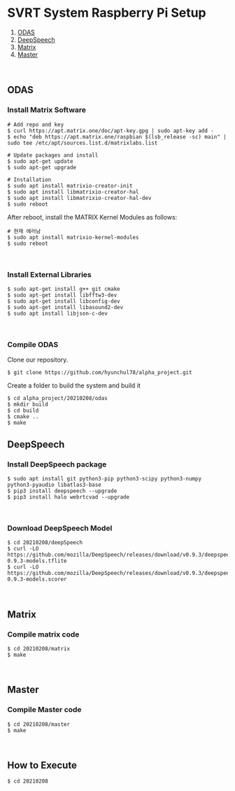 # SVRT System Raspberry Pi Setup

1. [ODAS](#odas)
2. [DeepSpeech](#deepspeech)
3. [Matrix](#matrix)
4. [Master](#master)

<br>

## ODAS

### Install Matrix Software

```batch
# Add repo and key
$ curl https://apt.matrix.one/doc/apt-key.gpg | sudo apt-key add -
$ echo "deb https://apt.matrix.one/raspbian $(lsb_release -sc) main" | sudo tee /etc/apt/sources.list.d/matrixlabs.list

# Update packages and install
$ sudo apt-get update
$ sudo apt-get upgrade

# Installation
$ sudo apt install matrixio-creator-init
$ sudo apt install libmatrixio-creator-hal
$ sudo apt install libmatrixio-creator-hal-dev
$ sudo reboot
```

After reboot, install the MATRIX Kernel Modules as follows:

```batch
# 현재 에러남
$ sudo apt install matrixio-kernel-modules
$ sudo reboot
```

<br>

### Install External Libraries

```batch
$ sudo apt-get install g++ git cmake
$ sudo apt-get install libfftw3-dev
$ sudo apt-get install libconfig-dev
$ sudo apt-get install libasound2-dev
$ sudo apt install libjson-c-dev
```

<br>

### Compile ODAS

Clone our repository.

```batch
$ git clone https://github.com/hyunchul78/alpha_project.git
```

Create a folder to build the system and build it

```batch
$ cd alpha_project/20210208/odas
$ mkdir build
$ cd build
$ cmake ..
$ make
```



## DeepSpeech

### Install DeepSpeech package

```batch
$ sudo apt install git python3-pip python3-scipy python3-numpy python3-pyaudio libatlas3-base
$ pip3 install deepspeech --upgrade
$ pip3 install halo webrtcvad --upgrade
```

<br>

### Download DeepSpeech Model

```batch
$ cd 20210208/deepSpeech
$ curl -LO https://github.com/mozilla/DeepSpeech/releases/download/v0.9.3/deepspeech-0.9.3-models.tflite
$ curl -LO https://github.com/mozilla/DeepSpeech/releases/download/v0.9.3/deepspeech-0.9.3-models.scorer
```

<br>

## Matrix 

### Compile matrix code

```batch
$ cd 20210208/matrix
$ make
```

<br>

## Master

### Compile Master code

```batch
$ cd 20210208/master
$ make
```

<br>



## How to Execute

```
$ cd 20210208 
```

